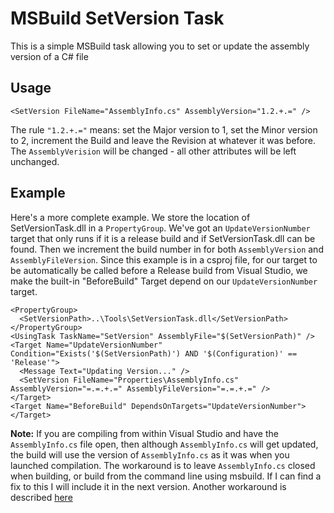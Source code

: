 # MSBuild SetVersion Task #

This is a simple MSBuild task allowing you to set or update the assembly version of a C# file

## Usage ##

    <SetVersion FileName="AssemblyInfo.cs" AssemblyVersion="1.2.+.=" />

The rule `"1.2.+.="` means: set the Major version to 1, set the Minor version to 2, increment the Build and leave the Revision at whatever it was before. The `AssemblyVerision` will be changed - all other attributes will be left unchanged.

## Example ##

Here's a more complete example. We store the location of SetVersionTask.dll in a `PropertyGroup`.
We've got an `UpdateVersionNumber` target that only runs if it is a release build and if SetVersionTask.dll can be found. Then we increment the build number in for both `AssemblyVersion` and `AssemblyFileVersion`. Since this example is in a csproj file, for our target to be automatically be called before a Release build from Visual Studio, we make the built-in "BeforeBuild" Target depend on our `UpdateVersionNumber` target.

    <PropertyGroup>
      <SetVersionPath>..\Tools\SetVersionTask.dll</SetVersionPath>
    </PropertyGroup>
    <UsingTask TaskName="SetVersion" AssemblyFile="$(SetVersionPath)" />
    <Target Name="UpdateVersionNumber" Condition="Exists('$(SetVersionPath)') AND '$(Configuration)' == 'Release'">
      <Message Text="Updating Version..." />
      <SetVersion FileName="Properties\AssemblyInfo.cs" AssemblyVersion="=.=.+.=" AssemblyFileVersion="=.=.+.=" />
    </Target>
    <Target Name="BeforeBuild" DependsOnTargets="UpdateVersionNumber">  
    </Target>

**Note:** If you are compiling from within Visual Studio and have the `AssemblyInfo.cs` file open, then although `AssemblyInfo.cs` will get updated, the build will use the version of `AssemblyInfo.cs` as it was when you launched compilation. The workaround is to leave `AssemblyInfo.cs` closed when building, or build from the command line using msbuild. If I can find a fix to this I will include it in the next version. Another workaround is described [here](http://stackoverflow.com/questions/9261599/how-to-get-visual-studio-to-reread-source-files-after-beforebuild-processing)